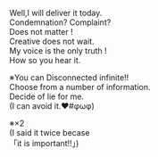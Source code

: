 Well,I will deliver it today.  
Condemnation? Complaint?  
Does not matter !  
Creative does not wait.  
My voice is the only truth !  
How so you hear it.  
  
 
※You can Disconnected infinite!!  
Choose from a number of information.  
Decide of lie for me.  
(I can avoid it.❤#φωφ)  

   
※×2   
(I said it twice becase   
「it is important!!」)  